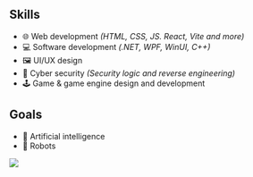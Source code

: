## Skills
- 🌐 Web development *(HTML, CSS, JS. React, Vite and more)*
- 💻 Software development *(.NET, WPF, WinUI, C++)*
- 🖼️ UI/UX design
- 🔐 Cyber security *(Security logic and reverse engineering)*
- 🕹️ Game & game engine design and development

## Goals
- 🧠 Artificial intelligence
- 🤖 Robots


[![](https://visitcount.itsvg.in/api?id=draugr-official&color=2&icon=5&pretty=true)](https://visitcount.itsvg.in)
